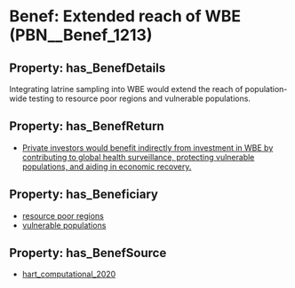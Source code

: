 # Benef: __Extended reach of WBE__ (PBN__Benef_1213)

## Property: has_BenefDetails

Integrating latrine sampling into WBE would extend the reach of population-wide testing to resource poor regions and vulnerable populations.

## Property: has_BenefReturn

* [Private investors would benefit indirectly from investment in WBE by contributing to global health surveillance, protecting vulnerable populations, and aiding in economic recovery.](../BenefReturn/PBN__BenefReturn_1357)

## Property: has_Beneficiary

* [resource poor regions](../Stakeholder/PBN__Stakeholder_473)
* [vulnerable populations](../Stakeholder/PBN__Stakeholder_127)

## Property: has_BenefSource

* [hart_computational_2020](../Article/PBN__Article_252)

